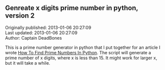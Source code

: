 ## Genreate x digits prime number in python, version 2  
Originally published: 2013-01-06 20:27:09  
Last updated: 2013-01-06 20:27:09  
Author: Captain DeadBones  
  
This is a prime number generator in python that I put together for an article I wrote [How To Find Prime Numbers In Python](http://thelivingpearl.com/2013/01/06/how-to-find-prime-numbers-in-python/). The script will generate a prime number of x digits, where x is less than 15. It might work for larger x, but it will take a while. 